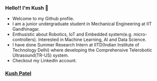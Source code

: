 ### Hello!! I'm Kush 👋

- Welcome to my Github profile. 
- I am a junior undergraduate student in Mechanical Engineering at IIT Gandhinagar. 
- Enthusistic about Robotics, IoT and Embedded system(e.g. micro-controllers). Interested in Machine Learning, AI and Data Science.
- I have done Summer Research Intern at IITD(Indian Institute of Technology Delhi) where developing the Comprehensive Telerobotic Ultrasound(TR-US) system.
- Checkout my LinkedIn account.

### [Kush Patel](https://www.linkedin.com/in/kush-patel-5397281b8/)
<!--
**kushpatel19/kushpatel19** is a ✨ _special_ ✨ repository because its `README.md` (this file) appears on your GitHub profile.

Here are some ideas to get you started:

- 🔭 I’m currently working on ...
- 🌱 I’m currently learning ...
- 👯 I’m looking to collaborate on ...
- 🤔 I’m looking for help with ...
- 💬 Ask me about ...
- 📫 How to reach me: ...
- 😄 Pronouns: ...
- ⚡ Fun fact: ...
-->

